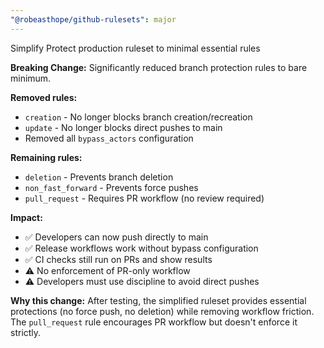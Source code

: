 ```yaml
---
"@robeasthope/github-rulesets": major
---
```


Simplify Protect production ruleset to minimal essential rules

**Breaking Change:** Significantly reduced branch protection rules to bare minimum.

**Removed rules:**

- `creation` - No longer blocks branch creation/recreation
- `update` - No longer blocks direct pushes to main
- Removed all `bypass_actors` configuration

**Remaining rules:**

- `deletion` - Prevents branch deletion
- `non_fast_forward` - Prevents force pushes
- `pull_request` - Requires PR workflow (no review required)

**Impact:**

- ✅ Developers can now push directly to main
- ✅ Release workflows work without bypass configuration
- ✅ CI checks still run on PRs and show results
- ⚠️ No enforcement of PR-only workflow
- ⚠️ Developers must use discipline to avoid direct pushes

**Why this change:**
After testing, the simplified ruleset provides essential protections (no force push, no deletion) while removing workflow friction. The `pull_request` rule encourages PR workflow but doesn't enforce it strictly.

